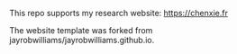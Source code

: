 This repo supports my research website: https://chenxie.fr



The website template was forked from jayrobwilliams/jayrobwilliams.github.io.



